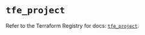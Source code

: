 # `tfe_project`

Refer to the Terraform Registry for docs: [`tfe_project`](https://registry.terraform.io/providers/hashicorp/tfe/0.67.1/docs/resources/project).
